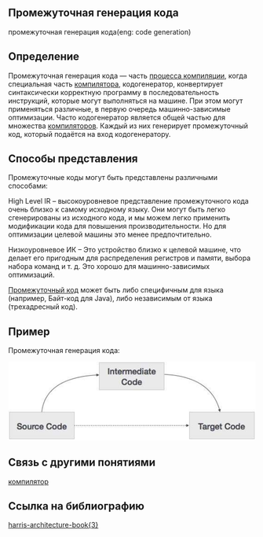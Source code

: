 ## Промежуточная генерация кода
промежуточная генерация кода(eng: сode generation) 

## Определение
Промежуточная генерация кода — часть [процесса компиляции](compilation%20process.md), когда специальная часть [компилятора](compiler.md), кодогенератор, конвертирует синтаксически корректную программу в последовательность инструкций, которые могут выполняться на машине. При этом могут применяться различные, в первую очередь машинно-зависимые оптимизации. Часто кодогенератор является общей частью для множества [компиляторов](compiler.md). Каждый из них генерирует промежуточный код, который подаётся на вход кодогенератору.
## Способы представления
Промежуточные коды могут быть представлены различными способами:

High Level IR – высокоуровневое представление промежуточного кода очень близко к самому исходному языку. Они могут быть легко сгенерированы из исходного кода, и мы можем легко применить модификации кода для повышения производительности. Но для оптимизации целевой машины это менее предпочтительно.

Низкоуровневое ИК – Это устройство близко к целевой машине, что делает его пригодным для распределения регистров и памяти, выбора набора команд и т. д. Это хорошо для машинно-зависимых оптимизаций.

[Промежуточный код](https://github.com/vernikkkkkkkkkkkkkkkkkkk/concept_new/blob/main/concept/byte-code.md) может быть либо специфичным для языка (например, Байт-код для Java), либо независимым от языка (трехадресный код).
## Пример
Промежуточная генерация кода:

![сode generation](../images/intermediate_code.png)

## Связь с другими понятиями
[компилятор](compiler.md)
## Cсылка на библиографию
[harris-architecture-book{3}](../bibliography/harris-architecture-book%7B3%7D.md)


